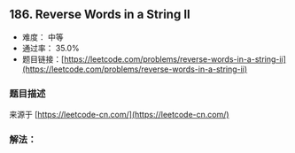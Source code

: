 ## 186. Reverse Words in a String II

- 难度： 中等
- 通过率： 35.0%
- 题目链接：[https://leetcode.com/problems/reverse-words-in-a-string-ii](https://leetcode.com/problems/reverse-words-in-a-string-ii)


### 题目描述

来源于 [https://leetcode-cn.com/](https://leetcode-cn.com/)



### 解法：